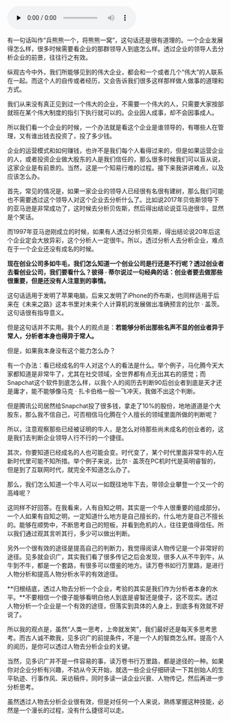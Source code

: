 <audio id="audio" title="119 | 企业因人成事，领导人很重要" controls="" preload="none"><source id="mp3" src="https://static001.geekbang.org/resource/audio/7a/c6/7a4c866e2141f98e40e34c65a54953c6.mp3"></audio>

有一句话叫作“兵熊熊一个，将熊熊一窝”，这句话还是很有道理的。一个企业发展得怎么样，很多时候需要看企业的那群领导人到底怎么样。透过企业的领导人去分析企业的前景，往往行之有效。

纵观古今中外，我们所能够见到的伟大企业，都会和一个或者几个“伟大”的人联系在一起。而这个人的自传或者经历，又会告诉我们很多这样那样做人做事的道理和方式。

我们从来没有真正见到过一个伟大的企业，不需要一个伟大的人，只需要大家按部就班在某个伟大制度的指引下执行就可以的。企业因人成事，却不会因事成人。

所以我们看一个企业的时候，一个办法就是看这个企业是谁领导的，有哪些人在管理，又有谁出钱去投资了，投了多少钱。

企业的运营模式和如何赚钱，也许不是我们每个人看得过来的，但是如果运营企业的人，或者投资企业做大股东的人是我们信任的，那么很多时候我们可以盲从说，这家企业是有前景的。当然，这是一个知易行难的过程。接下来我讲讲难点，以及应该怎么办。

首先，常见的情况是，如果一家企业的领导人已经很有名很有建树，那么我们可能也不需要透过这个领导人对这个企业去分析什么了。比如说2017年贝佐斯领导下的亚马逊是非常成功了，这时候去分析贝佐斯，然后得出结论说亚马逊很牛，显然是个笑话。

而1997年亚马逊刚成立的时候，如果有人透过分析贝佐斯，得出结论说20年后这个企业定会大放异彩，这个分析人一定很牛。所以，透过分析人去分析企业，难点在于一个企业还没有成名的时候。

**现在创业公司多如牛毛，我们怎么知道一个创业公司是行还是不行呢？透过创业者去看创业公司，我们要看什么？彼得 · 蒂尔说过一句经典的话：创业者要去做那些很重要，但是还没有人注意到的事情。**

这句话适用于发明了苹果电脑，后来又发明了iPhone的乔布斯，也同样适用于后来在《未来之路》这本书里对未来个人计算机的发展做出准确预言的比尔 · 盖茨。这句话很有指导意义。

但是这句话并不实用。我个人的观点是：**若能够分析出那些名声不显的创业者异于常人，分析者本身也得异于常人。**

但是，如果我本身没有这个能力怎么办？

有一个办法：看已经成名的牛人对这个人的看法是什么。举个例子，马化腾今天大家都知道是非常牛了，尤其在社交领域，全世界都有点无出其右的感觉；而Snapchat这个软件到底怎么样，以我个人的阅历去判断90后创业者到底是天才还是庸才，能不能够像马克 · 扎卡伯格一般一飞冲天，我做不出这个判断。

但是腾讯公司居然给Snapchat投了很多钱，拿走了10%的股份，地地道道是个大股东，那么我不信自己，可否相信马化腾在个人擅长的领域里面所做的判断呢？

所以，注意观察那些已经被证明的牛人，是怎么对待那些尚未成名的创业者的，这是我们去判断企业领导人行不行的一个捷径。

其次，你要知道已经成名的人也可能会变。时代变了，某个时代里面非常牛的人在新时代里可能不知所措。举个例子来说，比尔 · 盖茨在PC机时代是英明睿智的，但是到了互联网时代，就完全不知道怎么办了。

那么，我们怎么知道一个牛人可以一如既往地牛下去，带领企业攀登一个又一个的高峰呢？

这同样不好回答。在我看来，人有自知之明，其实是一个牛人很重要的组成部分。一个人如果有自知之明，一定知道什么地方是自己擅长的，什么地方是自己不擅长的。能够在顺势中，不断思考自己的短板，并看到危机的人，往往更值得信任。所以我们通过观其言听其行，多少可以做出判断。

另外一个很有效的途径是提高自己的判断力，我觉得阅读人物传记是一个非常好的途径。见多就会识广，其实我们看了很多传记之后会发现，很多人从不牛到牛，从牛到不牛，都是一个套路，有很多可以借鉴的地方。读万卷书如行万里路，是进行人物分析和提高人物分析水平的有效途径。

**归根结底，透过人物去分析一个企业，考验的其实是我们作为分析者本身的水平。**不要相信一个傻子能够看明白他人到底是睿智还是傻子，这不现实。透过人物分析一个企业是一个有效的途径，但落实到具体的人身上，到底多有效就不好说了。

所以我的观点是，虽然“人类一思考，上帝就发笑”，我们最好还是每天多思考思考。而古人诚不欺我，见多识广的前提条件，不是一个人的智商怎么样。提高个人的阅历，是你可以透过人物去分析企业的关键。

当然，见多识广并不是一件容易的事，读万卷书行万里路，都是途径的一种。如果你对企业分析有兴趣，不妨从今天开始，就选一些企业仔细研读一下其创始人的生平轨迹、行事作风、采访稿件，同时多读一读企业兴衰、人物传记，然后再进一步分析思考。

虽然透过人物去分析企业很有效，但是对任何一个人来说，熟练掌握这种技能，必然是一个漫长的过程，没有什么捷径可以走。


